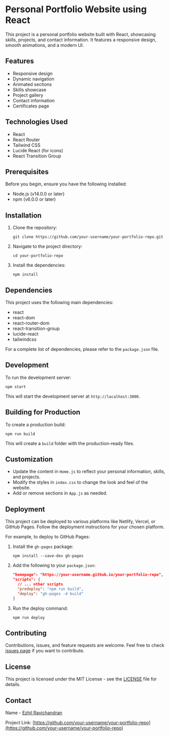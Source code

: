 # Personal Portfolio Website using React

This project is a personal portfolio website built with React, showcasing skills, projects, and contact information. It features a responsive design, smooth animations, and a modern UI.

## Features

- Responsive design
- Dynamic navigation
- Animated sections
- Skills showcase
- Project gallery
- Contact information
- Certificates page

## Technologies Used

- React
- React Router
- Tailwind CSS
- Lucide React (for icons)
- React Transition Group

## Prerequisites

Before you begin, ensure you have the following installed:
- Node.js (v14.0.0 or later)
- npm (v6.0.0 or later)

## Installation

1. Clone the repository:
   ```
   git clone https://github.com/your-username/your-portfolio-repo.git
   ```

2. Navigate to the project directory:
   ```
   cd your-portfolio-repo
   ```

3. Install the dependencies:
   ```
   npm install
   ```

## Dependencies

This project uses the following main dependencies:

- react
- react-dom
- react-router-dom
- react-transition-group
- lucide-react
- tailwindcss

For a complete list of dependencies, please refer to the `package.json` file.

## Development

To run the development server:

```
npm start
```

This will start the development server at `http://localhost:3000`.

## Building for Production

To create a production build:

```
npm run build
```

This will create a `build` folder with the production-ready files.

## Customization

- Update the content in `Home.js` to reflect your personal information, skills, and projects.
- Modify the styles in `index.css` to change the look and feel of the website.
- Add or remove sections in `App.js` as needed.

## Deployment

This project can be deployed to various platforms like Netlify, Vercel, or GitHub Pages. Follow the deployment instructions for your chosen platform.

For example, to deploy to GitHub Pages:

1. Install the `gh-pages` package:
   ```
   npm install --save-dev gh-pages
   ```

2. Add the following to your `package.json`:
   ```json
   "homepage": "https://your-username.github.io/your-portfolio-repo",
   "scripts": {
     // ... other scripts
     "predeploy": "npm run build",
     "deploy": "gh-pages -d build"
   }
   ```

3. Run the deploy command:
   ```
   npm run deploy
   ```

## Contributing

Contributions, issues, and feature requests are welcome. Feel free to check [issues page]([https://github.com/your-username/your-portfolio-repo/issues](https://github.com/Ezhil2389/Personal-Portfolio-React/issues)) if you want to contribute.

## License

This project is licensed under the MIT License - see the [LICENSE](LICENSE) file for details.

## Contact

Name - [Ezhil Ravichandran](mailto:ezhilrav@gmail.com)

Project Link: [https://github.com/your-username/your-portfolio-repo](https://github.com/your-username/your-portfolio-repo)
